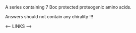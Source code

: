 A series containing 7 Boc protected proteogenic amino acids.

Answers should not contain any chirality !!!

<-- LINKS -->
